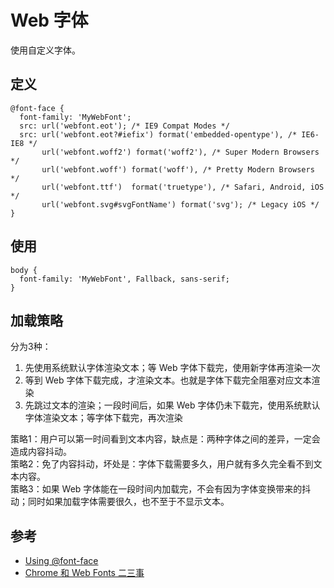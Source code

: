 # Web 字体
使用自定义字体。

## 定义
```
@font-face {
  font-family: 'MyWebFont';
  src: url('webfont.eot'); /* IE9 Compat Modes */
  src: url('webfont.eot?#iefix') format('embedded-opentype'), /* IE6-IE8 */
       url('webfont.woff2') format('woff2'), /* Super Modern Browsers */
       url('webfont.woff') format('woff'), /* Pretty Modern Browsers */
       url('webfont.ttf')  format('truetype'), /* Safari, Android, iOS */
       url('webfont.svg#svgFontName') format('svg'); /* Legacy iOS */
}
```

## 使用
```
body {
  font-family: 'MyWebFont', Fallback, sans-serif;
}
```

## 加载策略
分为3种：

1. 先使用系统默认字体渲染文本；等 Web 字体下载完，使用新字体再渲染一次
1. 等到 Web 字体下载完成，才渲染文本。也就是字体下载完全阻塞对应文本渲染
1. 先跳过文本的渲染；一段时间后，如果 Web 字体仍未下载完，使用系统默认字体渲染文本；等字体下载完，再次渲染

策略1：用户可以第一时间看到文本内容，缺点是：两种字体之间的差异，一定会造成内容抖动。    
策略2：免了内容抖动，坏处是：字体下载需要多久，用户就有多久完全看不到文本内容。    
策略3：如果 Web 字体能在一段时间内加载完，不会有因为字体变换带来的抖动；同时如果加载字体需要很久，也不至于不显示文本。

## 参考
* [Using @font-face](https://css-tricks.com/snippets/css/using-font-face/)
* [Chrome 和 Web Fonts 二三事](https://www.imququ.com/post/chrome_and_web_fonts.html)